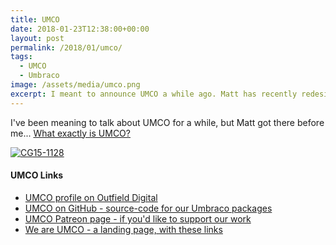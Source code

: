 ```yaml
---
title: UMCO
date: 2018-01-23T12:38:00+00:00
layout: post
permalink: /2018/01/umco/
tags:
  - UMCO
  - Umbraco
image: /assets/media/umco.png
excerpt: I meant to announce UMCO a while ago. Matt has recently redesigned his company website and written a great introduction to UMCO on there.
---
```


I've been meaning to talk about UMCO for a while, but Matt got there before me... [What exactly is UMCO?](https://outfield.digital/blog/what-exactly-is-umco/)

<a href="https://www.flickr.com/photos/percipientstudios/18087735533/in/album-72157653985426100/" title="Lee and Matt hacking, Photo by Douglas Robar, Percipient Studios"><img src="https://farm1.staticflickr.com/505/18087735533_6eaf4dfc3b_h.jpg" alt="CG15-1128"></a>

#### UMCO Links

- [UMCO profile on Outfield Digital](https://outfield.digital/umco/)
- [UMCO on GitHub - source-code for our Umbraco packages](https://github.com/UMCO)
- [UMCO Patreon page - if you'd like to support our work](https://www.patreon.com/umco)
- [We are UMCO - a landing page, with these links](http://weareumco.com/)
